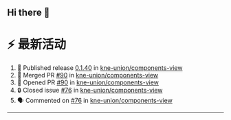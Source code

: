 ## Hi there 👋

<!--

**Here are some ideas to get you started:**

🙋‍♀️ A short introduction - what is your organization all about?
🌈 Contribution guidelines - how can the community get involved?
👩‍💻 Useful resources - where can the community find your docs? Is there anything else the community should know?
🍿 Fun facts - what does your team eat for breakfast?
🧙 Remember, you can do mighty things with the power of [Markdown](https://docs.github.com/github/writing-on-github/getting-started-with-writing-and-formatting-on-github/basic-writing-and-formatting-syntax)
-->


# ⚡ 最新活动

<!--START_SECTION:activity-->
1. 🚀 Published release [0.1.40](https://github.com/kne-union/components-view/releases/tag/0.1.40) in [kne-union/components-view](https://github.com/kne-union/components-view)
2. 🎉 Merged PR [#90](https://github.com/kne-union/components-view/pull/90) in [kne-union/components-view](https://github.com/kne-union/components-view)
3. 💪 Opened PR [#90](https://github.com/kne-union/components-view/pull/90) in [kne-union/components-view](https://github.com/kne-union/components-view)
4. 🔒 Closed issue [#76](https://github.com/kne-union/components-view/issues/76) in [kne-union/components-view](https://github.com/kne-union/components-view)
5. 🗣 Commented on [#76](https://github.com/kne-union/components-view/issues/76#issuecomment-2375793113) in [kne-union/components-view](https://github.com/kne-union/components-view)
<!--END_SECTION:activity-->

---

